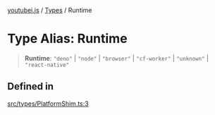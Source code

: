 [youtubei.js](../../../README.md) / [Types](../README.md) / Runtime

# Type Alias: Runtime

> **Runtime**: `"deno"` \| `"node"` \| `"browser"` \| `"cf-worker"` \| `"unknown"` \| `"react-native"`

## Defined in

[src/types/PlatformShim.ts:3](https://github.com/LuanRT/YouTube.js/blob/cf09f7bab14fcca99e1f3ae428c7337fea58cfa5/src/types/PlatformShim.ts#L3)
